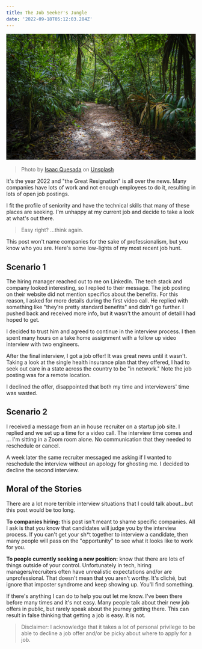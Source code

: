 ```yaml
---
title: The Job Seeker's Jungle
date: '2022-09-18T05:12:03.284Z'
---
```


![Jungle](./jungle.jpg)

> Photo by <a href="https://unsplash.com/@isaacquesada?utm_source=unsplash&utm_medium=referral&utm_content=creditCopyText">Isaac Quesada</a> on <a href="https://unsplash.com/s/photos/jungle?utm_source=unsplash&utm_medium=referral&utm_content=creditCopyText">Unsplash</a>

It's the year 2022 and "the Great Resignation" is all over the news. Many companies have lots of work and not enough employees to do it, resulting in lots of open job postings.

I fit the profile of seniority and have the technical skills that many of these places are seeking. I'm unhappy at my current job and decide to take a look at what's out there.

> Easy right? ...think again.

This post won't name companies for the sake of professionalism, but you know who you are. Here's some low-lights of my most recent job hunt.

## Scenario 1

The hiring manager reached out to me on LinkedIn. The tech stack and company looked interesting, so I replied to their message. The job posting on their website did not mention specifics about the benefits. For this reason, I asked for more details during the first video call. He replied with something like "they're pretty standard benefits" and didn't go further. I pushed back and received more info, but it wasn't the amount of detail I had hoped to get.

I decided to trust him and agreed to continue in the interview process. I then spent many hours on a take home assignment with a follow up video interview with two engineers.

After the final interview, I got a job offer! It was great news until it wasn't. Taking a look at the single health insurance plan that they offered, I had to seek out care in a state across the country to be "in network." Note the job posting was for a remote location.

I declined the offer, disappointed that both my time and interviewers' time was wasted.

## Scenario 2

I received a message from an in house recruiter on a startup job site. I replied and we set up a time for a video call. The interview time comes and ... I'm sitting in a Zoom room alone. No communication that they needed to reschedule or cancel.

A week later the same recruiter messaged me asking if I wanted to reschedule the interview without an apology for ghosting me. I decided to decline the second interview.

## Moral of the Stories

There are a lot more terrible interview situations that I could talk about...but this post would be too long.

**To companies hiring:** this post isn't meant to shame specific companies. All I ask is that you know that candidates will judge you by the interview process. If you can't get your sh\*t together to interview a candidate, then many people will pass on the "opportunity" to see what it looks like to work for you.

**To people currently seeking a new position:** know that there are lots of things outside of your control. Unfortunately in tech, hiring managers/recruiters often have unrealistic expectations and/or are unprofessional. That doesn't mean that you aren't worthy. It's cliché, but ignore that imposter syndrome and keep showing up. You'll find something.

If there's anything I can do to help you out let me know. I've been there before many times and it's not easy. Many people talk about their new job offers in public, but rarely speak about the journey getting there. This can result in false thinking that getting a job is easy. It is not.

> Disclaimer: I acknowledge that it takes a lot of personal privilege to be able to decline a job offer and/or be picky about where to apply for a job.
